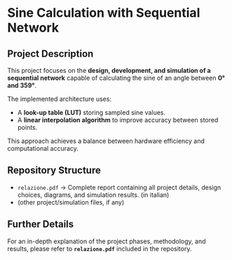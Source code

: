 # Sine Calculation with Sequential Network

## Project Description
This project focuses on the **design, development, and simulation of a sequential network** capable of calculating the sine of an angle between **0° and 359°**.  

The implemented architecture uses:  
- A **look-up table (LUT)** storing sampled sine values.  
- A **linear interpolation algorithm** to improve accuracy between stored points.  

This approach achieves a balance between hardware efficiency and computational accuracy.

## Repository Structure
- `relazione.pdf` → Complete report containing all project details, design choices, diagrams, and simulation results. (in italian)
- (other project/simulation files, if any)

## Further Details
For an in-depth explanation of the project phases, methodology, and results, please refer to **`relazione.pdf`** included in the repository.
